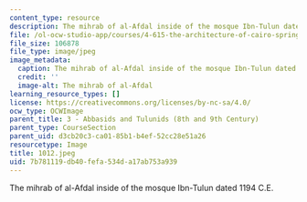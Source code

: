 ```yaml
---
content_type: resource
description: The mihrab of al-Afdal inside of the mosque Ibn-Tulun dated 1194 C.E.
file: /ol-ocw-studio-app/courses/4-615-the-architecture-of-cairo-spring-2002/7b781119db40fefa534da17ab753a939_1012.jpeg
file_size: 106878
file_type: image/jpeg
image_metadata:
  caption: The mihrab of al-Afdal inside of the mosque Ibn-Tulun dated 1194 C.E.
  credit: ''
  image-alt: The mihrab of al-Afdal
learning_resource_types: []
license: https://creativecommons.org/licenses/by-nc-sa/4.0/
ocw_type: OCWImage
parent_title: 3 - Abbasids and Tulunids (8th and 9th Century)
parent_type: CourseSection
parent_uid: d3cb20c3-ca01-85b1-b4ef-52cc28e51a26
resourcetype: Image
title: 1012.jpeg
uid: 7b781119-db40-fefa-534d-a17ab753a939
---
```

The mihrab of al-Afdal inside of the mosque Ibn-Tulun dated 1194 C.E.